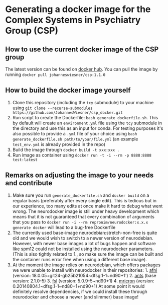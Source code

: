 # Generating a docker image for the Complex Systems in Psychiatry Group (CSP)

## How to use the current docker image of the CSP group
The latest version can be found on [docker hub](https://hub.docker.com/r/johanneswiesner/csp/tags). You can pull the image by running `docker pull johanneswiesner/csp:1.1.0`

## How to build the docker image yourself
1. Clone this repository (including the `tcy` submodule) to your machine using `git clone --recurse-submodules https://github.com/JohannesWiesner/csp_docker.git`
2. Run script to create the Dockerfile: `bash generate_dockerfile.sh`. This by default will create an `environment.yml` file using the `tcy` submodule in the directory and use this as an input for conda. For testing purposes it's also possible to provide a `.yml` file of your choice using `bash generate_dockerfile.sh path/to/your/file.yml` (an example `test_env.yml` is already provided in the repo)
3. Build the image through `docker build -t xxx:xxx .`
4. Run image as container using `docker run -t -i --rm -p 8888:8888 test:latest`

## Remarks on adjusting the image to your needs and contribute
1. Make sure you run `generate_dockerfile.sh`  and `docker build` on a regular basis (preferably after every single edit). This is tedious but in our experience, too many edits at once make it hard to debug what went wrong. The neurodocker image is still under heavy development which means that it is not guaranteed that every combination of arguments that you pass to `docker run -i --rm repronim/neurodocker:x.x.x generate docker` will lead to a bug-free Dockerfile
2. The currently used base-image neurodebian:stretch-non-free is quite old and we would wish to switch to a newer version of neurodebian. However, with newer base images a lot of bugs happen and software like spm12 could not be installed using the neurodocker parameters. (This is also tightly related to 1., so make sure the image can be built and the container runs error free when using a different base image). 
3. At the moment the image relies on neurodebian, which offers packages we were unable to install with neurodocker in their repositories:
       1. [afni](http://neuro.debian.net/pkgs/afni.html#binary-pkg-afni) (version: 18.0.05+git24-gb25b21054\~dfsg.1-1~nd90+1')
       2. [ants](http://neuro.debian.net/pkgs/ants.html#binary-pkg-ants) (base version: 2.1.0-5)
       3. [fsl](http://neuro.debian.net/pkgs/fsl.html#binary-pkg-fsl) (version: 5.0.9-5\~nd90+1)
       4. [mricron](http://neuro.debian.net/pkgs/mricron.html#binary-pkg-mricron) (version: 0.20140804.1\~dfsg.1-1\~nd80+1+nd90+1)
   At some point it would definitely resolve dependencies, if we could install these through neurodocker and choose a newer (and slimmer) base image!
